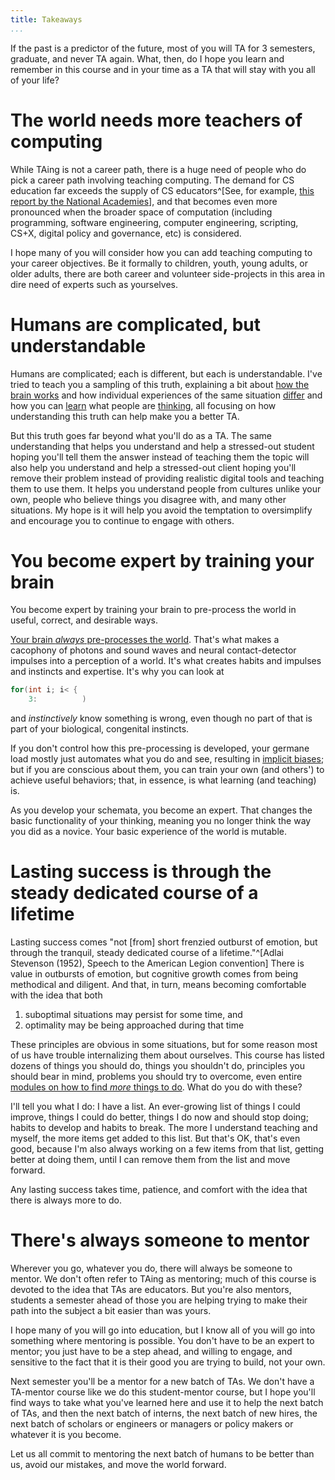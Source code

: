 ```yaml
---
title: Takeaways
...
```


If the past is a predictor of the future,
most of you will TA for 3 semesters, graduate, and never TA again.
What, then, do I hope you learn and remember in this course and in your time as a TA that will stay with you all of your life?

# The world needs more teachers of computing

While TAing is not a career path, there is a huge need of people who do pick a career path involving teaching computing.
The demand for CS education far exceeds the supply of CS educators^[See, for example, [this report by the National Academies](https://www.nap.edu/read/24926/)],
and that becomes even more pronounced when the broader space of computation
(including programming, software engineering, computer engineering, scripting, CS+X, digital policy and governance, etc)
is considered.

I hope many of you will consider how you can add teaching computing to your career objectives.
Be it formally to children, youth, young adults, or older adults, there are both career and volunteer side-projects in this area in dire need of experts such as yourselves.

# Humans are complicated, but understandable

Humans are complicated; each is different, but each is understandable.
I've tried to teach you a sampling of this truth,
explaining a bit about 
[how the brain works](clt.html)
and how individual experiences of the same situation [differ](micro.html)
and how you can [learn](clt-ta.html#listen-before-speaking) what people are [thinking](socratic.html),
all focusing on how understanding this truth can help make you a better TA.

But this truth goes far beyond what you'll do as a TA.
The same understanding that helps you understand and help a stressed-out student hoping you'll tell them the answer instead of teaching them the topic
will also help you understand and help a stressed-out client hoping you'll remove their problem instead of providing realistic digital tools and teaching them to use them.
It helps you understand people from cultures unlike your own,
people who believe things you disagree with,
and many other situations.
My hope is it will help you avoid the temptation to oversimplify
and encourage you to continue to engage with others.

# You become expert by training your brain

You become expert by training your brain to pre-process the world in useful, correct, and desirable ways.

[Your brain *always* pre-processes the world](ctl.html).
That's what makes a cacophony of photons and sound waves and neural contact-detector impulses into a perception of a world.
It's what creates habits and impulses and instincts and expertise.
It's why you can look at

```java
for(int i; i< {
    3:          )
```

and *instinctively* know something is wrong, even though no part of that is part of your biological, congenital instincts.

If you don't control how this pre-processing is developed,
your germane load mostly just automates what you do and see,
resulting in [implicit biases](ib.html);
but if you are conscious about them, you can train your own
(and others') to achieve useful behaviors;
that, in essence, is what learning (and teaching) is.

As you develop your schemata, you become an expert.
That changes the basic functionality of your thinking,
meaning you no longer think the way you did as a novice.
Your basic experience of the world is mutable.

# Lasting success is through the steady dedicated course of a lifetime

Lasting success comes "not \[from] short frenzied outburst of emotion, but through the tranquil, steady dedicated course of a lifetime."^[Adlai Stevenson (1952), Speech to the American Legion convention]
There is value in outbursts of emotion,
but cognitive growth comes from being methodical and diligent.
And that, in turn, means becoming comfortable with the idea that both

1. suboptimal situations may persist for some time, and
1. optimality may be being approached during that time

These principles are obvious in some situations, but for some reason most of us have trouble internalizing them about ourselves.
This course has listed dozens of things you should do,
things you shouldn't do,
principles you should bear in mind,
problems you should try to overcome,
even entire [modules on how to find *more* things to do](vrf.html).
What do you do with these?

I'll tell you what I do:
I have a list.
An ever-growing list of things I could improve, things I could do better,
things I do now and should stop doing; habits to develop and habits to break.
The more I understand teaching and myself, the more items get added to this list.
But that's OK, that's even good,
because I'm also always working on a few items from that list,
getting better at doing them,
until I can remove them from the list and move forward.

Any lasting success takes time, patience, and comfort with the idea that there is always more to do.

# There's always someone to mentor

Wherever you go, whatever you do, there will always be someone to mentor.
We don't often refer to TAing as mentoring;
much of this course is devoted to the idea that TAs are educators.
But you're also mentors, students a semester ahead of those you are helping
trying to make their path into the subject a bit easier than was yours.

I hope many of you will go into education, but I know all of you will go into something where mentoring is possible.
You don't have to be an expert to mentor; you just have to be a step ahead, and willing to engage, and sensitive to the fact that it is their good you are trying to build, not your own.

Next semester you'll be a mentor for a new batch of TAs.
We don't have a TA-mentor course like we do this student-mentor course,
but I hope you'll find ways to take what you've learned here and use it to help the next batch of TAs,
and then the next batch of interns, the next batch of new hires,
the next batch of scholars or engineers or managers or policy makers or whatever it is you become.

Let us all commit to mentoring the next batch of humans
to be better than us, avoid our mistakes, and move the world forward.
